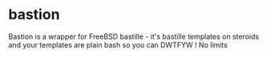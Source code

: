 # bastion
Bastion is a wrapper for FreeBSD bastille - it's bastille templates on steroids and your templates are plain bash so you can DWTFYW !  No limits
